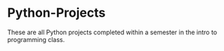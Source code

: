 # Python-Projects
These are all Python projects completed within a semester in the intro to programming class.
